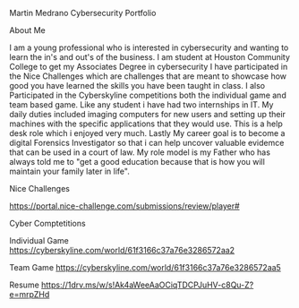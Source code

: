 Martin Medrano Cybersecurity Portfolio

About Me

I am a young professional who is interested in cybersecurity and wanting to learn the in's and out's of the business. I am student at Houston Community College to get my Associates Degree in cybersecurity I have participated in the Nice Challenges which are challenges that are meant to showcase how good you have learned the skills you have been taught in class. I also Participated in the Cyberskyline competitions both the individual game and team based game. Like any student i have had two internships in IT. My daily duties included imaging computers for new users and setting up their machines with the specific applications that they would use. This is a help desk role which i enjoyed very much. Lastly My career goal is to become a digital Forensics Investigator so that i can help uncover valuable evidemce that can be used in a court of law. My role model is my Father who has always told me to "get a good education because that is how you will maintain your family later in life". 

Nice Challenges

https://portal.nice-challenge.com/submissions/review/player#

Cyber Comptetitions

Individual Game  https://cyberskyline.com/world/61f3166c37a76e3286572aa2

Team Game  https://cyberskyline.com/world/61f3166c37a76e3286572aa5

Resume https://1drv.ms/w/s!Ak4aWeeAaOCiqTDCPJuHV-c8Qu-Z?e=mrpZHd
